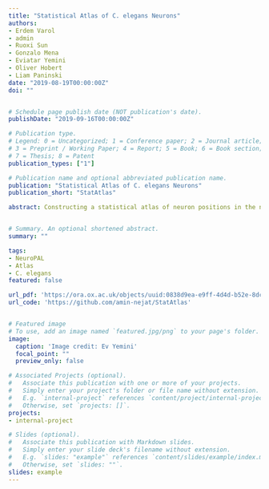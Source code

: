 ```yaml
---
title: "Statistical Atlas of C. elegans Neurons"
authors:
- Erdem Varol
- admin
- Ruoxi Sun
- Gonzalo Mena
- Eviatar Yemini
- Oliver Hobert
- Liam Paninski
date: "2019-08-19T00:00:00Z"
doi: ""


# Schedule page publish date (NOT publication's date).
publishDate: "2019-09-16T00:00:00Z"

# Publication type.
# Legend: 0 = Uncategorized; 1 = Conference paper; 2 = Journal article;
# 3 = Preprint / Working Paper; 4 = Report; 5 = Book; 6 = Book section;
# 7 = Thesis; 8 = Patent
publication_types: ["1"]

# Publication name and optional abbreviated publication name.
publication: "Statistical Atlas of C. elegans Neurons"
publication_short: "StatAtlas"

abstract: Constructing a statistical atlas of neuron positions in the nematode Caenorhabditis elegans enables a wide range of applications that require neural identity. These applications include annotating gene expression, extracting calcium activity, and evaluating nervous-system mutations. Large complete sets of neural annotations are necessary to determine canonical neuron positions and their associated confidence regions. Recently, a transgene of C. elegans (“NeuroPAL”) has been introduced to assign correct identities to all neurons in the worm via a deterministic, fluorescent colormap. This strain has enabled efficient and accurate annotation of worm neurons. Using a dataset of 10 worms, we propose a statistical model that captures the latent means and covariances of neuron locations, with efficient optimization strategies to infer model parameters. We demonstrate the utility of this model in two critical applications. First, we use our trained atlas to automatically annotate neuron identities in C. elegans at the state-of-the-art rate. Second, we use our atlas to compute correlations between neuron positions, thereby determining covariance in neuron placement. The code to replicate the statistical atlas is distributed publicly at https://github.com/amin-nejat/StatAtlas.


# Summary. An optional shortened abstract.
summary: ""

tags:
- NeuroPAL
- Atlas
- C. elegans
featured: false

url_pdf: 'https://ora.ox.ac.uk/objects/uuid:0838d9ea-e9ff-4d4d-b52e-8dcbd3efcb9f/download_file?safe_filename=Varol_et_al_Statistical_atlas.pdf&type_of_work=Conference+item'
url_code: 'https://github.com/amin-nejat/StatAtlas'


# Featured image
# To use, add an image named `featured.jpg/png` to your page's folder. 
image:
  caption: 'Image credit: Ev Yemini'
  focal_point: ""
  preview_only: false

# Associated Projects (optional).
#   Associate this publication with one or more of your projects.
#   Simply enter your project's folder or file name without extension.
#   E.g. `internal-project` references `content/project/internal-project/index.md`.
#   Otherwise, set `projects: []`.
projects:
- internal-project

# Slides (optional).
#   Associate this publication with Markdown slides.
#   Simply enter your slide deck's filename without extension.
#   E.g. `slides: "example"` references `content/slides/example/index.md`.
#   Otherwise, set `slides: ""`.
slides: example
---
```

